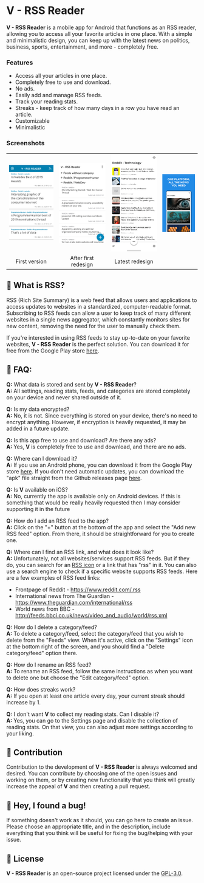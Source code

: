 # V - RSS Reader
**V - RSS Reader** is a mobile app for Android that functions as an RSS reader, allowing you to access all your favorite articles in one place. With a simple and minimalistic design, you can keep up with the latest news on politics, business, sports, entertainment, and more - completely free.

### Features
* Access all your articles in one place.
* Completely free to use and download.
* No ads.
* Easily add and manage RSS feeds.
* Track your reading stats.
* Streaks - keep track of how many days in a row you have read an article.
* Customizable
* Minimalistic

### Screenshots
<table align="center">
	<tr>
		<td><img src="./v_blue.png" alt="" width="240" /></td>
		<td><img src="./new_v-home.png" alt="" width="240" /></td>
		<td><img src="./v3.jpg" alt="" width="240" /></td>
		<td><img src="./v-rss-reader-all.gif" alt="" width="240"/></td>
	</tr>
	<tr align="center">
		<td>First version</td>
		<td>After first redesign</td>
		<td>Latest redesign</td>
		<td></td>
	</tr>
</table>

## 📰 What is RSS?
RSS (Rich Site Summary) is a web feed that allows users and applications to access updates to websites in a standardized, computer-readable format. Subscribing to RSS feeds can allow a user to keep track of many different websites in a single news aggregator, which constantly monitors sites for new content, removing the need for the user to manually check them.

If you're interested in using RSS feeds to stay up-to-date on your favorite websites, **V - RSS Reader** is the perfect solution. You can download it for free from the Google Play store [here](https://play.google.com/store/apps/details?id=com.vrssreader.app).

## 🙋 FAQ:
**Q:** What data is stored and sent by **V - RSS Reader**?\
**A:** All settings, reading stats, feeds, and categories are stored completely on your device and never shared outside of it.

**Q:** Is my data encrypted?\
**A:** No, it is not. Since everything is stored on your device, there's no need to encrypt anything. However, if encryption is heavily requested, it may be added in a future update.

**Q:** Is this app free to use and download? Are there any ads?\
**A:** Yes, **V** is completely free to use and download, and there are no ads.

**Q:** Where can I download it?\
**A:** If you use an Android phone, you can download it from the Google Play store [here](https://play.google.com/store/apps/details?id=com.vrssreader.app). If you don't need automatic updates, you can download the "apk" file straight from the Github releases page [here](https://github.com/datguysheepy/v-rss-reader/releases).

**Q:** Is **V** available on iOS?\
**A:** No, currently the app is available only on Android devices. If this is something that would be really heavily requested then I may consider supporting it in the future

**Q:** How do I add an RSS feed to the app?\
**A:** Click on the "+" button at the bottom of the app and select the "Add new RSS feed" option. From there, it should be straightforward for you to create one.

**Q:** Where can I find an RSS link, and what does it look like?\
**A:** Unfortunately, not all websites/services support RSS feeds. But if they do, you can search for an [RSS icon](https://en.wikipedia.org/wiki/File:Feed-icon.svg) or a link that has "rss" in it. You can also use a search engine to check if a specific website supports RSS feeds. Here are a few examples of RSS feed links:

* Frontpage of Reddit - https://www.reddit.com/.rss
* International news from The Guardian - https://www.theguardian.com/international/rss
* World news from BBC - http://feeds.bbci.co.uk/news/video_and_audio/world/rss.xml

**Q:** How do I delete a category/feed?\
**A:** To delete a category/feed, select the category/feed that you wish to delete from the "Feeds" view. When it's active, click on the "Settings" icon at the bottom right of the screen, and you should find a "Delete category/feed" option there.

**Q:** How do I rename an RSS feed?\
**A:** To rename an RSS feed, follow the same instructions as when you want to delete one but choose the "Edit category/feed" option.

**Q:** How does streaks work?\
**A:** If you open at least one article every day, your current streak should increase by 1.

**Q:** I don't want **V** to collect my reading stats. Can I disable it?\
**A:** Yes, you can go to the Settings page and disable the collection of reading stats. On that view, you can also adjust more settings according to your liking.

## 🤝 Contribution
Contribution to the development of **V - RSS Reader** is always welcomed and desired. You can contribute by choosing one of the open issues and working on them, or by creating new functionality that you think will greatly increase the appeal of **V** and then creating a pull request.

## 🐞 Hey, I found a bug!
If something doesn't work as it should, you can go here to create an issue. Please choose an appropriate title, and in the description, include everything that you think will be useful for fixing the bug/helping with your issue.

## 📝 License
**V - RSS Reader** is an open-source project licensed under the [GPL-3.0](https://github.com/datguysheepy/v-rss-reader/blob/master/LICENSE).
